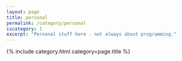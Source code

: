 ```yaml
---
layout: page
title: personal
permalink: /category/personal
iscategory: 1
excerpt: "Personal stuff here - not always about programming."
---
```


{% include category.html category=page.title %}
